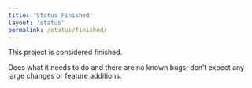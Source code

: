 ```yaml
---
title: 'Status Finished'
layout: 'status'
permalink: /status/finished/
---
```


This project is considered finished.

Does what it needs to do and there are no known bugs; don’t expect any large
changes or feature additions.
